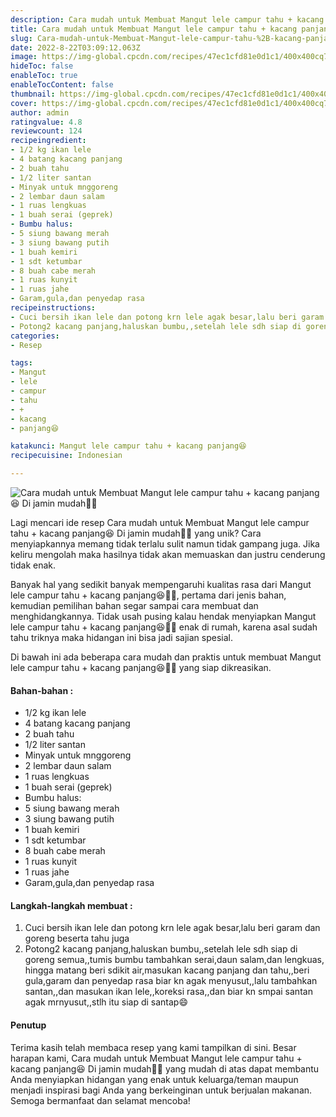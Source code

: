 ```yaml
---
description: Cara mudah untuk Membuat Mangut lele campur tahu + kacang panjang😆 Di jamin mudah"
title: Cara mudah untuk Membuat Mangut lele campur tahu + kacang panjang😆 Di jamin mudah
slug: Cara-mudah-untuk-Membuat-Mangut-lele-campur-tahu-%2B-kacang-panjang%F0%9F%98%86-Di-jamin-mudah
date: 2022-8-22T03:09:12.063Z
image: https://img-global.cpcdn.com/recipes/47ec1cfd81e0d1c1/400x400cq70/photo.jpg
hideToc: false
enableToc: true
enableTocContent: false
thumbnail: https://img-global.cpcdn.com/recipes/47ec1cfd81e0d1c1/400x400cq70/photo.jpg
cover: https://img-global.cpcdn.com/recipes/47ec1cfd81e0d1c1/400x400cq70/photo.jpg
author: admin
ratingvalue: 4.8
reviewcount: 124
recipeingredient:
- 1/2 kg ikan lele
- 4 batang kacang panjang
- 2 buah tahu
- 1/2 liter santan
- Minyak untuk mnggoreng
- 2 lembar daun salam
- 1 ruas lengkuas
- 1 buah serai (geprek)
- Bumbu halus:
- 5 siung bawang merah
- 3 siung bawang putih
- 1 buah kemiri
- 1 sdt ketumbar
- 8 buah cabe merah
- 1 ruas kunyit
- 1 ruas jahe
- Garam,gula,dan penyedap rasa
recipeinstructions:
- Cuci bersih ikan lele dan potong krn lele agak besar,lalu beri garam dan goreng beserta tahu juga
- Potong2 kacang panjang,haluskan bumbu,,setelah lele sdh siap di goreng semua,,tumis bumbu tambahkan serai,daun salam,dan lengkuas, hingga matang beri sdikit air,masukan kacang panjang dan tahu,,beri gula,garam dan penyedap rasa biar kn agak menyusut,,lalu tambahkan santan,,dan masukan ikan lele,,koreksi rasa,,dan biar kn smpai santan agak mrnyusut,,stlh itu siap di santap😄
categories:
- Resep

tags:
- Mangut
- lele
- campur
- tahu
- +
- kacang
- panjang😆

katakunci: Mangut lele campur tahu + kacang panjang😆
recipecuisine: Indonesian

---
```


![Cara mudah untuk Membuat Mangut lele campur tahu + kacang panjang😆 Di jamin mudah👩‍🍳](https://img-global.cpcdn.com/recipes/47ec1cfd81e0d1c1/400x400cq70/photo.jpg)

Lagi mencari ide resep Cara mudah untuk Membuat Mangut lele campur tahu + kacang panjang😆 Di jamin mudah👩‍🍳 yang unik? Cara menyiapkannya memang tidak terlalu sulit namun tidak gampang juga. Jika keliru mengolah maka hasilnya tidak akan memuaskan dan justru cenderung tidak enak.

Banyak hal yang sedikit banyak mempengaruhi kualitas rasa dari Mangut lele campur tahu + kacang panjang😆👩‍🍳, pertama dari jenis bahan, kemudian pemilihan bahan segar sampai cara membuat dan menghidangkannya. Tidak usah pusing kalau hendak menyiapkan Mangut lele campur tahu + kacang panjang😆👩‍🍳 enak di rumah, karena asal sudah tahu triknya maka hidangan ini bisa jadi sajian spesial.

Di bawah ini ada beberapa cara mudah dan praktis untuk membuat Mangut lele campur tahu + kacang panjang😆👩‍🍳 yang siap dikreasikan.

<!--inarticleads1-->

#### Bahan-bahan :

- 1/2 kg ikan lele
- 4 batang kacang panjang
- 2 buah tahu
- 1/2 liter santan
- Minyak untuk mnggoreng
- 2 lembar daun salam
- 1 ruas lengkuas
- 1 buah serai (geprek)
- Bumbu halus:
- 5 siung bawang merah
- 3 siung bawang putih
- 1 buah kemiri
- 1 sdt ketumbar
- 8 buah cabe merah
- 1 ruas kunyit
- 1 ruas jahe
- Garam,gula,dan penyedap rasa

<!--inarticleads2-->

#### Langkah-langkah membuat :

1. Cuci bersih ikan lele dan potong krn lele agak besar,lalu beri garam dan goreng beserta tahu juga
1. Potong2 kacang panjang,haluskan bumbu,,setelah lele sdh siap di goreng semua,,tumis bumbu tambahkan serai,daun salam,dan lengkuas, hingga matang beri sdikit air,masukan kacang panjang dan tahu,,beri gula,garam dan penyedap rasa biar kn agak menyusut,,lalu tambahkan santan,,dan masukan ikan lele,,koreksi rasa,,dan biar kn smpai santan agak mrnyusut,,stlh itu siap di santap😄

#### Penutup

Terima kasih telah membaca resep yang kami tampilkan di sini. Besar harapan kami, Cara mudah untuk Membuat Mangut lele campur tahu + kacang panjang😆 Di jamin mudah👩‍🍳 yang mudah di atas dapat membantu Anda menyiapkan hidangan yang enak untuk keluarga/teman maupun menjadi inspirasi bagi Anda yang berkeinginan untuk berjualan makanan. Semoga bermanfaat dan selamat mencoba!
